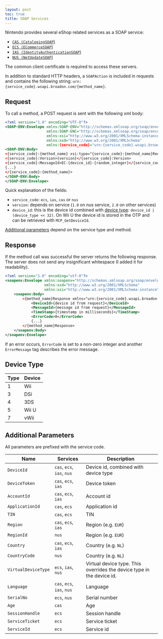 ```yaml
---
layout: post
toc: true
title: SOAP Services
---
```


Nintendo provides several eShop related services as a SOAP service:

* [`CAS (CatalogingSOAP`)](/docs/soap/cas)
* [`ECS (ECommerceSOAP`)](/docs/soap/ecs)
* [`IAS (IdentityAuthenticationSOAP`)](/docs/soap/ias)
* [`NUS (NetUpdateSOAP`)](/docs/soap/nus)

The common client certificate is required to access these servers.

In addition to standard HTTP headers, a `SOAPAction` is included in requests and contains the following string: `urn:{service_code}.wsapi.broadon.com/{method_name}`.

## Request
To call a method, a POST request is sent with the following xml body:

```xml
<?xml version="1.0" encoding="UTF-8"?>
<SOAP-ENV:Envelope xmlns:SOAP-ENV="http://schemas.xmlsoap.org/soap/envelope/"
                   xmlns:SOAP-ENC="http://schemas.xmlsoap.org/soap/encoding/"
                   xmlns:xsi="http://www.w3.org/2001/XMLSchema-instance"
                   xmlns:xsd="http://www.w3.org/2001/XMLSchema"
                   xmlns:{service_code}="urn:{service_code}.wsapi.broadon.com">
<SOAP-ENV:Body>
<{service_code}:{method_name} xsi:type="{service_code}:{method_name}RequestType">
<{service_code}:Version>{version}</{service_code}:Version>
<{service_code}:MessageId>EC-{device_id}-{random_integer}</{service_code}:MessageId>
{...}
</{service_code}:{method_name}>
</SOAP-ENV:Body>
</SOAP-ENV:Envelope>
```

Quick explanation of the fields:

* `service_code`: `ecs`, `ias`, `cas` or `nus`
* `version`: depends on service (`1.0` on nus service, `2.0` on other services)
* `device_id`: this is the device id combined with [device type](#device-type): `device_id | (device_type << 32)`. On Wii U the device id is stored in the OTP and can be retrieved with `MCP_GetDeviceId`.

[Additional parameters](#additional-parameters) depend on the service type and method.

## Response
If the method call was successful the server returns the following response. The server does not send any insignificant whitespace (I added it for readability).

```xml
<?xml version="1.0" encoding="utf-8"?>
<soapenv:Envelope xmlns:soapenv="http://schemas.xmlsoap.org/soap/envelope/"
                  xmlns:xsd="http://www.w3.org/2001/XMLSchema"
                  xmlns:xsi="http://www.w3.org/2001/XMLSchema-instance">
    <soapenv:Body>
        <{method_name}Response xmlns="urn:{service_code}.wsapi.broadon.com">
            <DeviceId>{device id from request}</DeviceId>
            <MessageId>{message id from request}</MessageId>
            <TimeStamp>{timestamp in milliseconds}</TimeStamp>
            <ErrorCode>0</ErrorCode>
            {...}
        </{method_name}Response>
    </soapenv:Body>
</soapenv:Envelope>
```

If an error occurs, `ErrorCode` is set to a non-zero integer and another `ErrorMessage` tag describes the error message.

## Device Type

| Type | Device |
|------|--------|
| 1    | Wii    |
| 3    | DSi    |
| 4    | 3DS    |
| 5    | Wii U  |
| 7    | vWii   |

## Additional Parameters
All parameters are prefixed with the service code.

| Name                | Services                   | Description                                                           |
|---------------------|----------------------------|-----------------------------------------------------------------------|
| `DeviceId`          | `cas`, `ecs`, `ias`, `nus` | Device id, combined with device type                                  |
| `DeviceToken`       | `cas`, `ecs`, `ias`        | Device token                                                          |
| `AccountId`         | `cas`, `ecs`, `ias`        | Account id                                                            |
| `ApplicationId`     | `cas`, `ecs`               | Application id                                                        |
| `TIN`               | `cas`, `ecs`               | TIN                                                                   |
| `Region`            | `cas`, `ecs`, `ias`        | Region (e.g. `EUR`)                                                   |
| `RegionId`          | `nus`                      | Region (e.g. `EUR`)                                                   |
| `Country`           | `cas`, `ecs`, `ias`        | Country (e.g. `NL`)                                                   |
| `CountryCode`       | `nus`                      | Country (e.g. `NL`)                                                   |
| `VirtualDeviceType` | `ecs`, `ias`, `nus`        | Virtual device type. This overrides the device type in the device id. |
| `Language`          | `cas`, `ecs`, `ias`, `nus` | Language                                                              |
| `SerialNo`          | `ecs`, `nus`               | Serial number                                                         |
| `Age`               | `cas`                      | Age                                                                   |
| `SessionHandle`     | `ecs`                      | Session handle                                                        |
| `ServiceTicket`     | `ecs`                      | Service ticket                                                        |
| `ServiceId`         | `ecs`                      | Service id                                                            |